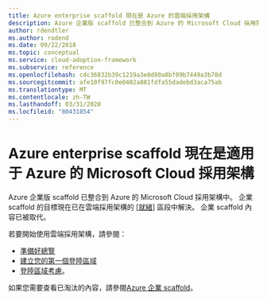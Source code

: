 ```yaml
---
title: Azure enterprise scaffold 現在是 Azure 的雲端採用架構
description: Azure 企業版 scaffold 已整合到 Azure 的 Microsoft Cloud 採用架構中。
author: rdendtler
ms.author: rodend
ms.date: 09/22/2018
ms.topic: conceptual
ms.service: cloud-adoption-framework
ms.subservice: reference
ms.openlocfilehash: cdc36832b39c1219a3e0d80a8bf09b7449a3b78d
ms.sourcegitcommit: afe10f97fc0e0402a881fdfa55dadebd3aca75ab
ms.translationtype: MT
ms.contentlocale: zh-TW
ms.lasthandoff: 03/31/2020
ms.locfileid: "80431854"
---
```

<!-- cSpell:ignore rodend -->

# <a name="azure-enterprise-scaffold-is-now-the-microsoft-cloud-adoption-framework-for-azure"></a>Azure enterprise scaffold 現在是適用于 Azure 的 Microsoft Cloud 採用架構

Azure 企業版 scaffold 已整合到 Azure 的 Microsoft Cloud 採用架構中。 企業 scaffold 的目標現在已在雲端採用架構的 [[就緒](../ready/index.md)] 區段中解決。 企業 scaffold 內容已被取代。

若要開始使用雲端採用架構，請參閱：

- [準備好總覽](../ready/index.md)
- [建立您的第一個登陸區域](../ready/landing-zone/migrate-landing-zone.md)
- [登陸區域考慮](../ready/considerations/index.md)。

如果您需要查看已淘汰的內容，請參閱[Azure 企業 scaffold](.\migration-with-enterprise-scaffold.md)。
